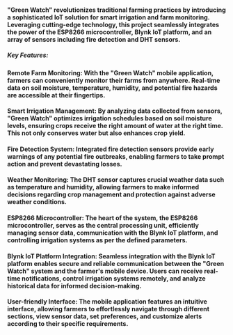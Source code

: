 
#### "Green Watch" revolutionizes traditional farming practices by introducing a sophisticated IoT solution for smart irrigation and farm monitoring. Leveraging cutting-edge technology, this project seamlessly integrates the power of the ESP8266 microcontroller, Blynk IoT platform, and an array of sensors including fire detection and DHT sensors.

##### Key Features:

#### Remote Farm Monitoring: With the "Green Watch" mobile application, farmers can conveniently monitor their farms from anywhere. Real-time data on soil moisture, temperature, humidity, and potential fire hazards are accessible at their fingertips.
#### Smart Irrigation Management: By analyzing data collected from sensors, "Green Watch" optimizes irrigation schedules based on soil moisture levels, ensuring crops receive the right amount of water at the right time. This not only conserves water but also enhances crop yield.
#### Fire Detection System: Integrated fire detection sensors provide early warnings of any potential fire outbreaks, enabling farmers to take prompt action and prevent devastating losses.
#### Weather Monitoring: The DHT sensor captures crucial weather data such as temperature and humidity, allowing farmers to make informed decisions regarding crop management and protection against adverse weather conditions.
#### ESP8266 Microcontroller: The heart of the system, the ESP8266 microcontroller, serves as the central processing unit, efficiently managing sensor data, communication with the Blynk IoT platform, and controlling irrigation systems as per the defined parameters.
#### Blynk IoT Platform Integration: Seamless integration with the Blynk IoT platform enables secure and reliable communication between the "Green Watch" system and the farmer's mobile device. Users can receive real-time notifications, control irrigation systems remotely, and analyze historical data for informed decision-making.
#### User-friendly Interface: The mobile application features an intuitive interface, allowing farmers to effortlessly navigate through different sections, view sensor data, set preferences, and customize alerts according to their specific requirements.
